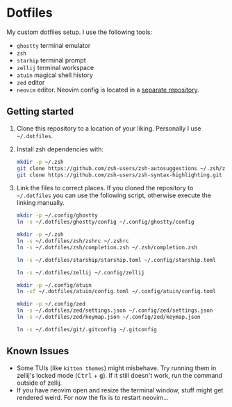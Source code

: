 # Dotfiles

My custom dotfiles setup. I use the following tools:

- `ghostty` terminal emulator
- `zsh`
- `starhip` terminal prompt
- `zellij` terminal workspace
- `atuin` magical shell history
- `zed` editor
- `neovim` editor. Neovim config is located in a [separate repository](https://github.com/viddrobnic/init.lua).

## Getting started

1. Clone this repository to a location of your liking. Personally I use `~/.dotfiles`.
2. Install zsh dependencies with:
   ```sh
   mkdir -p ~/.zsh
   git clone https://github.com/zsh-users/zsh-autosuggestions ~/.zsh/zsh-autosuggestions
   git clone https://github.com/zsh-users/zsh-syntax-highlighting.git ~/.zsh/zsh-syntax-highlighting
   ```
3. Link the files to correct places. If you cloned the repository to `~/.dotfiles` you can use the following
   script, otherwise execute the linking manually.

   ```sh
   mkdir -p ~/.config/ghostty
   ln -s ~/.dotfiles/ghostty/config ~/.config/ghostty/config

   mkdir -p ~/.zsh
   ln -s ~/.dotfiles/zsh/zshrc ~/.zshrc
   ln -s ~/.dotfiles/zsh/completion.zsh ~/.zsh/completion.zsh

   ln -s ~/.dotfiles/starship/starship.toml ~/.config/starship.toml

   ln -s ~/.dotfiles/zellij ~/.config/zellij

   mkdir -p ~/.config/atuin
   ln -sf ~/.dotfiles/atuin/config.toml ~/.config/atuin/config.toml

   mkdir -p ~/.config/zed
   ln -s ~/.dotfiles/zed/settings.json ~/.config/zed/settings.json
   ln -s ~/.dotfiles/zed/keymap.json ~/.config/zed/keymap.json

   ln -s ~/.dotfiles/git/.gitconfig ~/.gitconfig
   ```

## Known Issues

- Some TUIs (like `kitten themes`) might misbehave. Try running them in zellij's locked mode (<kbd>Ctrl</kbd> + <kbd>g</kbd>).
  If it still doesn't work, run the command outside of zellij.
- If you have neovim open and resize the terminal window, stuff might get rendered weird. For now the fix is to restart neovim...
